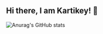 ## Hi there, I am Kartikey! 👋
![Anurag's GitHub stats](https://github-readme-stats.vercel.app/api?username=QuantuM410&show_icons=true&theme=radical)

<!--
**QuantuM410/QuantuM410** is a ✨ _special_ ✨ repository because its `README.md` (this file) appears on your GitHub profile.

Here are some ideas to get you started:

- 🔭 I’m currently working on ...
- 🌱 I’m currently learning ...
- 👯 I’m looking to collaborate on ...
- 🤔 I’m looking for help with ...
- 💬 Ask me about ...
- 📫 How to reach me: ...
- 😄 Pronouns: ...
- ⚡ Fun fact: ...
-->
